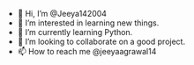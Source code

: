 - 👋 Hi, I’m @Jeeya142004
- 👀 I’m interested in learning new things.
- 🌱 I’m currently learning Python.
- 💞️ I’m looking to collaborate on a good project.
- 📫 How to reach me @jeeyaagrawal14

<!---
Jeeya142004/Jeeya142004 is a ✨ special ✨ repository because its `README.md` (this file) appears on your GitHub profile.
You can click the Preview link to take a look at your changes.
--->
